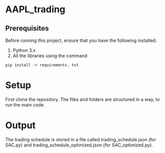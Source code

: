 # AAPL_trading
## Prerequisites
Before running this project, ensure that you have the following installed:

1. Python 3.x
2. All the libraries using the command
 ```console
pip install -r requirements. txt
```

# Setup

First clone the repository. The files and folders are structured in a way, to run the main code.

# Output

The trading schedule is stored in a file called trading_schedule.json (for SAC.py) and trading_schedule_optimized.json (for SAC_optimized.py).
